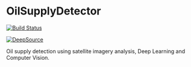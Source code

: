 # OilSupplyDetector

[![Build Status](https://travis-ci.com/kopok2/OilSupplyDetector.svg?branch=master)](https://travis-ci.com/kopok2/OilSupplyDetector)

[![DeepSource](https://static.deepsource.io/deepsource-badge-light.svg)](https://deepsource.io/gh/kopok2/OilSupplyDetector/?ref=repository-badge)

Oil supply detection using satellite imagery analysis, Deep Learning and Computer Vision.
